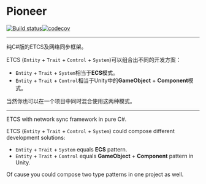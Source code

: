 # Pioneer

[![Build status](https://ci.appveyor.com/api/projects/status/s49oscdiivqkl5x7?svg=true)](https://ci.appveyor.com/project/muguangyi/pioneer)[![codecov](https://codecov.io/gh/muguangyi/pioneer/branch/master/graph/badge.svg)](https://codecov.io/gh/muguangyi/pioneer)

***

纯C#版的ETCS及网络同步框架。

ETCS (`Entity` + `Trait` + `Control` + `System`)可以组合出不同的开发方案：

* `Entity` + `Trait` + `System`相当于**ECS**模式。
* `Entity` + `Trait` + `Control`相当于Unity中的**GameObject** + **Component**模式。

当然你也可以在一个项目中同时混合使用这两种模式。

***

ETCS with network sync framework in pure C#.

ETCS (`Entity` + `Trait` + `Control` + `System`) could compose different development solutions:

* `Entity` + `Trait` + `System` equals **ECS** pattern.
* `Entity` + `Trait` + `Control` equals **GameObject** + **Component** pattern in Unity.

Of cause you could compose two type patterns in one project as well.
